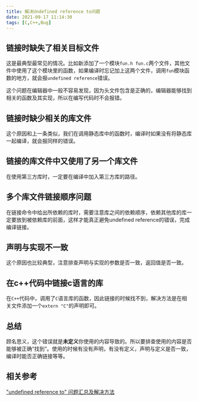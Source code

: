 ```yaml
---
title: 解决Undefined reference to问题
date: 2021-09-17 11:14:30
tags: [C,C++,Bug]
---
```


## 链接时缺失了相关目标文件

这是最典型最常见的情况。比如新添加了一个模块`fun.h fun.c`两个文件，其他文件中使用了这个模块里的函数，如果编译时忘记加上这两个文件，调用`fun`模块函数的地方，就会报`undefined reference`错误。

这个问题在编辑器中一般不容易发现，因为头文件包含是正确的，编辑器能够找到相关的函数及其实现，所以在编写代码时不会报错。

## 链接时缺少相关的库文件

这个原因和上一条类似，我们在调用静态库中的函数时，编译时如果没有将静态库一起编译，就会报同样的错误。

## 链接的库文件中又使用了另一个库文件

在使用第三方库时，一定要在编译中加入第三方库的路径。

## 多个库文件链接顺序问题

在链接命令中给出所依赖的库时，需要注意库之间的依赖顺序，依赖其他库的库一定要放到被依赖库的前面，这样才能真正避免undefined reference的错误，完成编译链接。

## 声明与实现不一致

这个原因也比较典型，注意排查声明与实现的参数是否一致，返回值是否一致。

## 在c++代码中链接c语言的库

在`C++`代码中，调用了`C`语言库的函数，因此链接的时候找不到，解决方法是在相关文件添加一个`extern "C"`的声明即可。


## 总结
顾名思义，这个错误就是**未定义**你使用的内容导致的。所以要排查使用的内容是否能够被正确“找到”。使用的时候有没有声明，有没有定义，声明与定义是否一致，编译时能否正确链接等等。


## 相关参考

["undefined reference to" 问题汇总及解决方法](https://segmentfault.com/a/1190000006049907)

